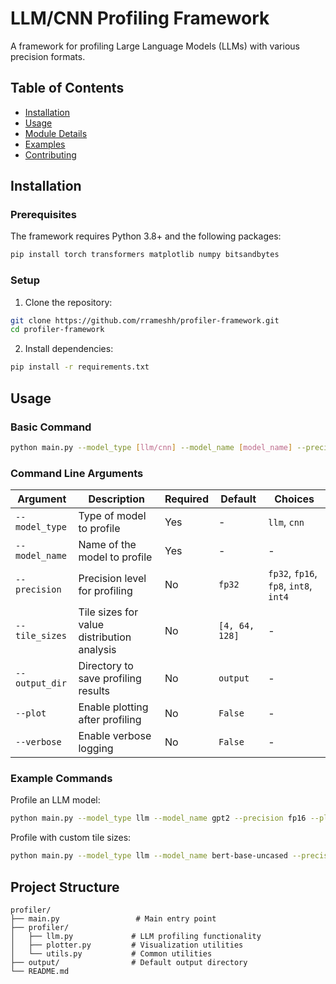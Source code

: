 # LLM/CNN Profiling Framework

A framework for profiling Large Language Models (LLMs) with various precision formats. 
## Table of Contents

- [Installation](#installation)
- [Usage](#usage)
- [Module Details](#module-details)
- [Examples](#examples)
- [Contributing](#contributing)

## Installation

### Prerequisites

The framework requires Python 3.8+ and the following packages:

```bash
pip install torch transformers matplotlib numpy bitsandbytes
```

### Setup

1. Clone the repository:
```bash
git clone https://github.com/rrameshh/profiler-framework.git
cd profiler-framework
```

2. Install dependencies:
```bash
pip install -r requirements.txt
```

## Usage

### Basic Command

```bash
python main.py --model_type [llm/cnn] --model_name [model_name] --precision [precision_type]
```

### Command Line Arguments

| Argument | Description | Required | Default | Choices |
|----------|-------------|----------|---------|---------|
| `--model_type` | Type of model to profile | Yes | - | `llm`, `cnn` |
| `--model_name` | Name of the model to profile | Yes | - | - |
| `--precision` | Precision level for profiling | No | `fp32` | `fp32`, `fp16`, `fp8`, `int8`, `int4` |
| `--tile_sizes` | Tile sizes for value distribution analysis | No | `[4, 64, 128]` | - |
| `--output_dir` | Directory to save profiling results | No | `output` | - |
| `--plot` | Enable plotting after profiling | No | `False` | - |
| `--verbose` | Enable verbose logging | No | `False` | - |

### Example Commands

Profile an LLM model:
```bash
python main.py --model_type llm --model_name gpt2 --precision fp16 --plot
```

Profile with custom tile sizes:
```bash
python main.py --model_type llm --model_name bert-base-uncased --precision int8 --tile_sizes 32
```

## Project Structure

```
profiler/
├── main.py                 # Main entry point
├── profiler/
│   ├── llm.py             # LLM profiling functionality
│   ├── plotter.py         # Visualization utilities
│   └── utils.py           # Common utilities
├── output/                # Default output directory
└── README.md
```